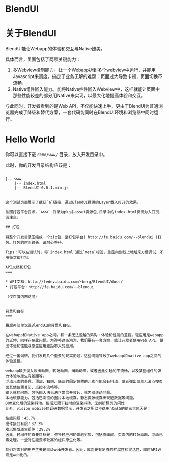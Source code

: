 BlendUI
==========

关于BlendUI
===

BlendUI能让Webapp的体验和交互与Native媲美。

具体而言，里面包括了两项关键能力：

1. 多Webview控制能力。让一个Webapp拆到多个webview中运行，并能用Javascript来调度。搞定了业务无解的难题：页面过大导致卡顿，页面切换不流畅，
2. Native组件嵌入能力。能将Native控件嵌入Webview中，这样就能让页面中那些性能较差的部分用Native来实现，以最大化地提高体验和交互。

与此同时，开发者看到的是Web API，不仅能快速上手，更由于BlendUI为普通浏览器完成了降级和替代方案，一套代码能同时在BlendUI环境和浏览器中同时运行。


Hello World
===


你可以直接下载 `demo/www/` 目录，放入开发目录中。

此时，你的开发目录结构应该是：

```

|-- www
    |-- index.html
    |-- BlendUI-0.0.1.min.js
   

这个测试页面展示了截获`a`链接，通过BlendUI提供的Layer载入打开的效果。

按照打包平台要求，`www` 目录为pkg中asset资源包,目录中的index.html页面为入口页，请注意。

## 打包

将整个开发目录压缩成一个zip包，至打包平台( http://fe.baidu.com/--blendui )打包。打包的时间较长，请耐心等待。

Tips：可以在测试时，将`index.html`通过`meta`标签，重定向到线上地址来方便调试，不用每次都打包。

API文档和打包
===

* API文档：http://fedev.baidu.com/~berg/BlendUI/docs/
* 打包平台：http://fe.baidu.com/--blendui

（仅百度内网访问）


背景和目标
===

最后再简单说说BlendUI的背景和目标。

在webapp和Native app之间，有一条无法逾越的鸿沟：体验和性能的差距。轻应用是webapp的延伸，同样存在此问题。为弥补这条鸿沟，我们要有一套方案，能让开发者使用web API，做出体验和性能与原生应用差距不大的应用。

经过一番调研，我们发现几个重要的现实问题，这些问题导致了webapp和native app之间的体验差距。

webapp缺少淡入淡出动画、转场动画、滑动动画，或者因此引起的不流畅，以及某些组件的弹力体验与原生有差距等。
浮动元素的处理。顶部、右侧、底部的固定位置的元素可能会有抖动，或者弹出菜单无法点按页面其他位置关闭，点按不流畅等。
输入框的问题。包括输入法无法正常展开收起，框内部滚动问题。
本地缓存能力。包括已浏览的图片本地缓存，静态资源缓存出现脏数据等问题。
DOM变化后的渲染抖动。包括无限下拉时的渲染抖动，无刷新翻页的闪烁
此外，vision mobile的调研数据显示，开发者之所以不选用html5的前三大原因是：

性能问题：45.7%
硬件接口有限：37.3%
难以集成原生组件：29.2%
因此，轻组件的首要目标是：弥补轻应用的体验劣势，包括页面间、页面内的转场动画，浮动元素处理，一些对性能要求较高的组件原生化等。

我们将面对的用户主要是高级web开发者。因此，库需要有足够的扩展性和灵活性，同时API必须是web化的。
